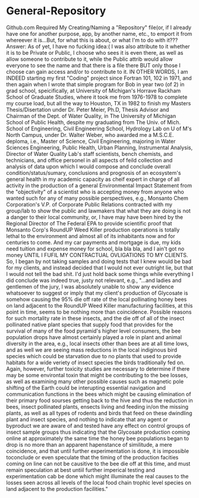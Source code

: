 # General-Repository
Github.com Required My Creating/Naming a "Repository" file(or, if I already have one for another purpose, app, by another name, etc., to emport it from whereever it is...But, for what this is about, or what I'm to do with it???  Answer: As of yet, I have no fucking idea:(
I was also attribute to it whether it is to be Private or Public, I choose who sees it is even there, as well as allow someone to contribute to it, while the Public attrib would allow everyone to see the name and that there is a file there BUT only those I choose can gain access and/or to contribute to it.
IN OTHER WORDS, I am INDEED starting my first "Coding" project since Fortran 101, 102 in 1971, and then again when I wrote that simple program for Bob in year two (of 2) in grad school, speicifically, at University of Michigan's Horrave Rackham School of Graduate Studies, where it took me from 1976-1978 to complete my course load, but all the way to Houston, TX in 1982 to finish my Masters Thesis/Disertation under Dr. Peter Meier, Ph.D, Thesis Advisor and Chairman of the Dept. of Water Quality, in The University of Michigan School of Public Health, despite my graduating from The Univ. of Mich. School of Engineering, Civil Engineering School, Hydrology Lab on U of M's North Campus, under Dr. Walter Weber, who awarded me a M.S.C.E. deploma, i.e., Master of Science, Civil Engineering, majoring in Water Sciences Engineering, Public Health, Urban Planning, Instrumental Analysis, Director of Water Quality Lab's staff scientists, bench chemists, and technicians, and office personel in all aspects of feild collection and analysis of data upon which I would compose and conclude overall condition/status/sumary, conclusions and prognosis of an ecosystem's general health in my academic capacity as cheif expert in charge of all activity in the production of a general Environmental Impact Statement from the "objectivity" of a scientist who is accepting money from anyone who wanted such for any of many possible perspectives, e.g., Monsanto Chem Corporation's V.P. of Corporate Public Relations contracted with my group/lab to show the public and lawmakers that what they are doing is not a danger to their local community, or, I have may have been hired by the Regional Director of The Federal EPA to provide scientific proof that Monsanto Corp's RoundUP Weed Killer production operations is totally lethal to the environment and almost all of its inhabitants now and for centuries to come. And my car payments and mortgage is due, my kids need tuition and expense money for school, bla bla bla, and I ain't got no money UNTIL I FUFIL MY CONTRACTUAL OVLIGATIONS TO MY CLIENTS. So, I began by not taking samples and doing tests that I knew would be bad for my clients, and instead decided that I would not ever outright lie, but that I would not tell the bad shit.  I'd just hold back some things while everything I did conclude was indeed true, justy not relevant, e.g., "...and ladies and gentlemen of the jury, I was absolutely unable to show any evidence whatsoever to suggest or imply that my client's production of Glycosate is somehow causing the 95% die off rate of the local pollinating honey bees on land adjacent to the RoundUP Weed Killer manufacturing facilities, at this point in time, seems to be nothing more than coincidence. Possible reasons for such mortality rate in these insects, and the die off of all of the insect pollinated native plant species that supply food that provides for the survival of many of the food pyramid's higher level consumers, the bee population drops have almost certainly played a role in plant and animal diversity in the area, e.g., local insects other than bees are at all time lows, and as well we are seeing mass reductions in the local indiginous bird species which could be starvation due to no plants that used to provide habitats for a wide veriety of insect species the birds traditionally fed on.  Again, however, further toxicity studies are necessary to determine if there may be some environtal toxin that might be contributing to the bee losses, as well as examining many other possible causes such as magnetic pole shifting of the Earth could be interupting essential navigation and communication functions in the bees which might be causing elimination of their primary food sourses getting back to the hive and thus the reduction in bees, insect pollinated plants, ensects living and feeding in/on the missing plants, as well as all types of rodents and birds that feed on these dwindling plant and insect species, and nothing to indicate that any agent or byproduct we are aware of and tested have any effect on control groups of insect sample groups thus indicating that the Glycosate production coming online at approximately the same time the honey bee populations began to drop is no more than an apparent hapenstance of similitude, a mere coincidence, and that until further experimentation is done, it is impossible toconclude or even speculate that the timing of the production facities coming on line can not be causitive to the bee die off at this time, and must remain speculation at best untiil further imperical testing and experimentation cab be done which might illuminate the real causes to the losses seen across all levels of the local food chain trophic level species on land adjacent to the production facilities."        
